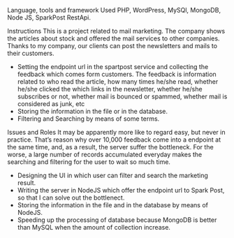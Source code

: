 Language, tools and framework Used
PHP, WordPress, MySQl, MongoDB, Node JS, SparkPost RestApi.

Instructions
This is a project related to mail marketing.
The company shows the articles about stock and offered the mail services to other companies.
Thanks to my company, our clients can post the newsletters and mails to their customers.

-	Setting the endpoint url in the spartpost service and collecting the feedback which comes form customers. The feedback is information related to who read the article, how many times he/she read, whether he/she clicked the which links in the newsletter,  whether he/she subscribes or not, whether mail is bounced or spammed, whether mail is considered as junk, etc
-	Storing the information in the file or in the database.
-	Filtering and Searching by means of some terms.

Issues and Roles
It may be apparently more like to regard easy, but never in practice.
That’s reason why over 10,000 feedback come into a endpoint at the same time, and, as a result, the server suffer the bottleneck. 
For the worse, a large number of records accumulated everyday makes the searching  and filtering  for the user to wait so much time. 

-	Designing the UI in which user can filter and search the marketing result.
-	Writing the server in NodeJS which offer the endpoint url to Spark Post, so that I can solve out the bottlenect.
-	Storing the information in the file and in the database by means of NodeJS.
-	Speeding up the processing of database because MongoDB is better than MySQL when the amount of collection increase.
